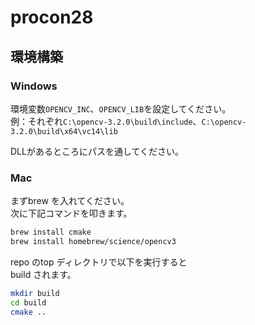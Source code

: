 # procon28

## 環境構築

### Windows

環境変数`OPENCV_INC`、`OPENCV_LIB`を設定してください。  
例：それぞれ`C:\opencv-3.2.0\build\include`、`C:\opencv-3.2.0\build\x64\vc14\lib`

DLLがあるところにパスを通してください。

### Mac

まずbrew を入れてください。  
次に下記コマンドを叩きます。

```sh
brew install cmake
brew install homebrew/science/opencv3
```

repo のtop ディレクトリで以下を実行すると  
build されます。

```sh
mkdir build
cd build
cmake ..
```
